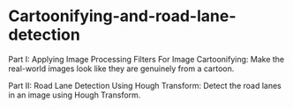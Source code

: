 # Cartoonifying-and-road-lane-detection
Part I: Applying Image Processing Filters For Image Cartoonifying:
      Make the real-world images look like they are genuinely from a cartoon.
      
Part II: Road Lane Detection Using Hough Transform:
     Detect the road lanes in an image using Hough Transform.
